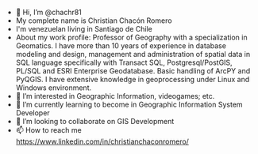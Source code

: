 - 👋 Hi, I’m @chachr81
- My complete name is Christian Chacón Romero
- I'm venezuelan living in Santiago de Chile
- About my work profile: Professor of Geography with a specialization in Geomatics. I have more than 10 years of experience in database modeling and design, management and administration of spatial data in SQL language specifically with Transact SQL, Postgresql/PostGIS, PL/SQL and ESRI Enterprise Geodatabase. Basic handling of ArcPY and PyQGIS. I have extensive knowledge in geoprocessing under Linux and Windows environment.
- 👀 I’m interested in Geographic Information, videogames; etc.
- 🌱 I’m currently learning to become in Geographic Information System Developer
- 💞️ I’m looking to collaborate on GIS Development
- 📫 How to reach me https://www.linkedin.com/in/christianchaconromero/

<!---
chachr81/chachr81 is a ✨ special ✨ repository because its `README.md` (this file) appears on your GitHub profile.
You can click the Preview link to take a look at your changes.
--->
